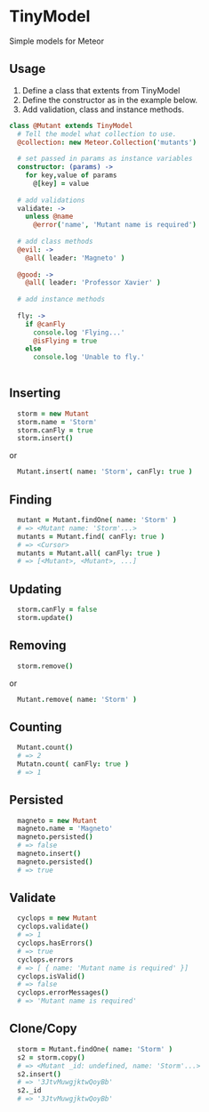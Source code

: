 TinyModel
=========

Simple models for Meteor

## Usage

1. Define a class that extents from TinyModel
2. Define the constructor as in the example below.
3. Add validation, class and instance methods.

```coffee
class @Mutant extends TinyModel
  # Tell the model what collection to use.
  @collection: new Meteor.Collection('mutants')
  
  # set passed in params as instance variables
  constructor: (params) ->
    for key,value of params
      @[key] = value
  
  # add validations
  validate: ->
    unless @name
      @error('name', 'Mutant name is required')
      
  # add class methods
  @evil: ->
    @all( leader: 'Magneto' )
    
  @good: ->
    @all( leader: 'Professor Xavier' )
    
  # add instance methods
  
  fly: ->
    if @canFly
      console.log 'Flying...'
      @isFlying = true
    else
      console.log 'Unable to fly.'
  
```

## Inserting

```coffee
  storm = new Mutant
  storm.name = 'Storm'
  storm.canFly = true
  storm.insert()
```

or

```coffee
  Mutant.insert( name: 'Storm', canFly: true )
```

## Finding

```coffee
  mutant = Mutant.findOne( name: 'Storm' )
  # => <Mutant name: 'Storm'...>
  mutants = Mutant.find( canFly: true )
  # => <Cursor>
  mutants = Mutant.all( canFly: true )
  # => [<Mutant>, <Mutant>, ...]
```

## Updating

```coffee
  storm.canFly = false
  storm.update()
```

## Removing

```coffee
  storm.remove()
```
or

```coffee
  Mutant.remove( name: 'Storm' )
```

## Counting

```coffee
  Mutant.count()
  # => 2
  Mutatn.count( canFly: true )
  # => 1
```

## Persisted

```coffee
  magneto = new Mutant
  magneto.name = 'Magneto'
  magneto.persisted()
  # => false
  magneto.insert()
  magneto.persisted()
  # => true
```

## Validate

```coffee
  cyclops = new Mutant
  cyclops.validate()
  # => 1
  cyclops.hasErrors()
  # => true
  cyclops.errors
  # => [ { name: 'Mutant name is required' }]
  cyclops.isValid()
  # => false
  cyclops.errorMessages()
  # => 'Mutant name is required'
```

## Clone/Copy

```coffee
  storm = Mutant.findOne( name: 'Storm' )
  s2 = storm.copy()
  # => <Mutant _id: undefined, name: 'Storm'...>
  s2.insert()
  # => '3JtvMuwgjktwQoyBb'
  s2._id
  # => '3JtvMuwgjktwQoyBb'
```

    